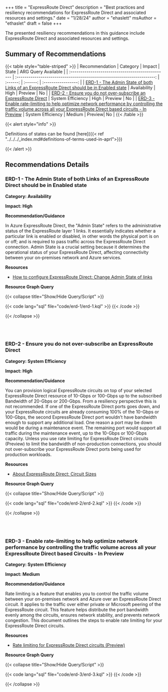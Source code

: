 +++
title = "ExpressRoute Direct"
description = "Best practices and resiliency recommendations for ExpressRoute Direct and associated resources and settings."
date = "1/28/24"
author = "ehaslett"
msAuthor = "ethaslet"
draft = false
+++

The presented resiliency recommendations in this guidance include ExpressRoute Direct and associated resources and settings.

## Summary of Recommendations

{{< table style="table-striped" >}}
| Recommendation | Category | Impact | State | ARG Query Available |
| :------------------------------------------------ | :---------------------------------------------------------------------: | :------: | :------: | :-----------------: |
| [ERD-1 - The Admin State of both Links of an ExpressRoute Direct should be in Enabled state](#erd-1---the-admin-state-of-both-links-of-an-expressroute-direct-should-be-in-enabled-state) | Availability | High | Preview | No |
| [ERD-2 - Ensure you do not over-subscribe an ExpressRoute Direct](#erd-2---ensure-you-do-not-over-subscribe-an-expressroute-direct) | System Efficiency | High | Preview | No |
| [ERD-3 - Enable rate-limiting to help optimize network performance by controlling the traffic volume across all your ExpressRoute Direct based circuits - In Preview](#erd-3---enable-rate-limiting-to-help-optimize-network-performance-by-controlling-the-traffic-volume-across-all-your-expressroute-direct-based-circuits---in-preview) | System Efficiency | Medium | Preview| No |
{{< /table >}}

{{< alert style="info" >}}

Definitions of states can be found [here]({{< ref "../../../_index.md#definitions-of-terms-used-in-aprl">}})

{{< /alert >}}

## Recommendations Details

### ERD-1 - The Admin State of both Links of an ExpressRoute Direct should be in Enabled state

**Category: Availability**

**Impact: High**

**Recommendation/Guidance**

In Azure ExpressRoute Direct, the "Admin State" refers to the administrative status of the ExpressRoute layer 1 links. It essentially indicates whether a particular link is enabled or disabled, in other words the physical port is on or off; and is required to pass traffic across the ExpressRoute Direct connection. Admin State is a crucial setting because it determines the operational status of your ExpressRoute Direct, affecting connectivity between your on-premises network and Azure services.

**Resources**

- [How to configure ExpressRoute Direct: Change Admin State of links](https://learn.microsoft.com/en-us/azure/expressroute/expressroute-howto-erdirect#state)

**Resource Graph Query**

{{< collapse title="Show/Hide Query/Script" >}}

{{< code lang="sql" file="code/erd-1/erd-1.kql" >}} {{< /code >}}

{{< /collapse >}}

<br><br>

### ERD-2 - Ensure you do not over-subscribe an ExpressRoute Direct

**Category: System Efficiency**

**Impact: High**

**Recommendation/Guidance**

You can provision logical ExpressRoute circuits on top of your selected ExpressRoute Direct resource of 10-Gbps or 100-Gbps up to the subscribed Bandwidth of 20-Gbps or 200-Gbps. From a resiliency perspective this is not recommended. If one of the ExpressRoute Direct ports goes down, and your ExpressRoute circuits are already consuming 100% of the 10-Gbps or 100-Gbps, the second ExpressRoute Direct port wouldn’t have bandwidth enough to support any additional load. One reason a port may be down would be during a maintenance event. The remaining port would support all traffic during the maintenance event, up to the 10-Gbps or 100-Gbps capacity. Unless you use rate limiting for ExpressRoute Direct circuits (Preview) to limit the bandwidth of non-production connections, you should not over-subscribe your ExpressRoute Direct ports being used for production workloads.

**Resources**

- [About ExpressRoute Direct: Circuit Sizes](https://learn.microsoft.com/en-us/azure/expressroute/expressroute-erdirect-about?source=recommendations#circuit-sizes)

**Resource Graph Query**

{{< collapse title="Show/Hide Query/Script" >}}

{{< code lang="sql" file="code/erd-2/erd-2.kql" >}} {{< /code >}}

{{< /collapse >}}

<br><br>

### ERD-3 - Enable rate-limiting to help optimize network performance by controlling the traffic volume across all your ExpressRoute Direct based Circuits - In Preview

**Category: System Efficiency**

**Impact: Medium**

**Recommendation/Guidance**

Rate limiting is a feature that enables you to control the traffic volume between your on-premises network and Azure over an ExpressRoute Direct circuit. It applies to the traffic over either private or Microsoft peering of the ExpressRoute circuit. This feature helps distribute the port bandwidth evenly among the circuits, ensures network stability, and prevents network congestion. This document outlines the steps to enable rate limiting for your ExpressRoute Direct circuits.

**Resources**

- [Rate limiting for ExpressRoute Direct circuits (Preview)](https://learn.microsoft.com/en-us/azure/expressroute/rate-limit)

**Resource Graph Query**

{{< collapse title="Show/Hide Query/Script" >}}

{{< code lang="sql" file="code/erd-3/erd-3.kql" >}} {{< /code >}}

{{< /collapse >}}

<br><br>
